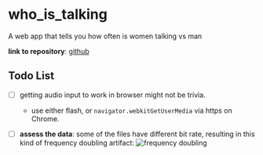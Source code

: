 # who_is_talking
A web app that tells you how often is women talking vs man

**link to repository**: [github](https://github.com/episodeyang/who_is_talking)

## Todo List
- [ ] getting audio input to work in browser might not be trivia. 
    - use either flash, or `navigator.webkitGetUserMedia` via https on Chrome.
    
- [ ] **assess the data**: 
    some of the files have different bit rate, resulting in this kind of frequency doubling artifact: 
    ![frequency doubling](training/F_anthem_03_rand_64kb.mp3.wav.png?raw=true)
